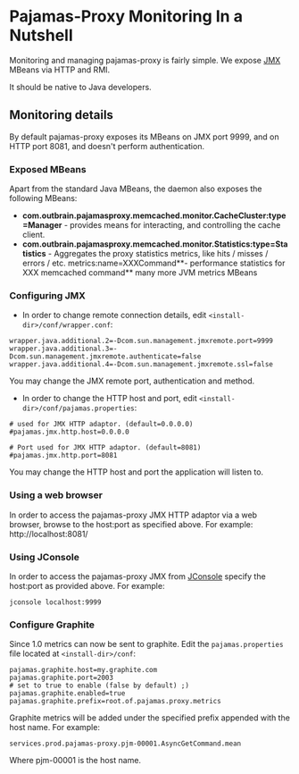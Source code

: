 # Pajamas-Proxy Monitoring In a Nutshell #

Monitoring and managing pajamas-proxy is fairly simple. We expose [JMX](http://en.wikipedia.org/wiki/Java_Management_Extensions) MBeans via HTTP and RMI.

It should be native to Java developers.

## Monitoring details ##

By default pajamas-proxy exposes its MBeans on JMX port 9999, and on HTTP port 8081, and doesn't perform authentication.

### Exposed MBeans ###

Apart from the standard Java MBeans, the daemon also exposes the following MBeans:

  * **com.outbrain.pajamasproxy.memcached.monitor.CacheCluster:type=Manager** - provides means for interacting, and controlling the cache client.
  * **com.outbrain.pajamasproxy.memcached.monitor.Statistics:type=Statistics** - Aggregates the proxy statistics metrics, like hits / misses / errors / etc.
metrics:name=XXXCommand**- performance statistics for XXX memcached command** many more JVM metrics MBeans

### Configuring JMX ###

  * In order to change remote connection details, edit `<install-dir>/conf/wrapper.conf`:
```
wrapper.java.additional.2=-Dcom.sun.management.jmxremote.port=9999
wrapper.java.additional.3=-Dcom.sun.management.jmxremote.authenticate=false
wrapper.java.additional.4=-Dcom.sun.management.jmxremote.ssl=false
```

You may change the JMX remote port, authentication and method.

  * In order to change the HTTP host and port, edit `<install-dir>/conf/pajamas.properties`:
```
# used for JMX HTTP adaptor. (default=0.0.0.0)
#pajamas.jmx.http.host=0.0.0.0

# Port used for JMX HTTP adaptor. (default=8081)
#pajamas.jmx.http.port=8081
```

You may change the HTTP host and port the application will listen to.

### Using a web browser ###

In order to access the pajamas-proxy JMX HTTP adaptor via a web browser, browse to the host:port as specified above. For example: http://localhost:8081/

### Using JConsole ###

In order to access the pajamas-proxy JMX from [JConsole](http://java.sun.com/developer/technicalArticles/J2SE/jconsole.html) specify the host:port as provided above. For example:
```
jconsole localhost:9999
```

### Configure Graphite ###

Since 1.0 metrics can now be sent to graphite.
Edit the `pajamas.properties` file located at `<install-dir>/conf`:
```
pajamas.graphite.host=my.graphite.com
pajamas.graphite.port=2003
# set to true to enable (false by default) ;)
pajamas.graphite.enabled=true
pajamas.graphite.prefix=root.of.pajamas.proxy.metrics
```

Graphite metrics will be added under the specified prefix appended with the host name. For example:
```
services.prod.pajamas-proxy.pjm-00001.AsyncGetCommand.mean
```
Where pjm-00001 is the host name.